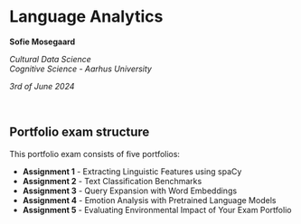 # Language Analytics

**Sofie Mosegaard**

*Cultural Data Science*  
*Cognitive Science - Aarhus University*

*3rd of June 2024*

<br>

## Portfolio exam structure

This portfolio exam consists of five portfolios: 

- **Assignment 1** - Extracting Linguistic Features using spaCy
- **Assignment 2** - Text Classification Benchmarks
- **Assignment 3** - Query Expansion with Word Embeddings
- **Assignment 4** - Emotion Analysis with Pretrained Language Models
- **Assignment 5** - Evaluating Environmental Impact of Your Exam Portfolio